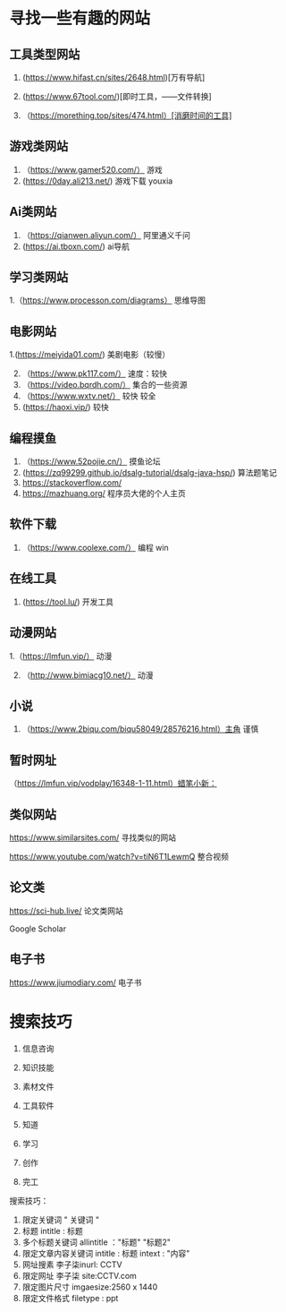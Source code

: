 

# 寻找一些有趣的网站

## 工具类型网站

1.  (https://www.hifast.cn/sites/2648.html)[万有导航]

2. (https://www.67tool.com/)[即时工具，——文件转换]
3. （https://morething.top/sites/474.html）[消磨时间的工具]

## 游戏类网站

1. （https://www.gamer520.com/） 游戏
2. (https://0day.ali213.net/)  游戏下载 youxia

## Ai类网站

1. （https://qianwen.aliyun.com/） 阿里通义千问
2. (https://ai.tboxn.com/)  ai导航



## 学习类网站

1.（https://www.processon.com/diagrams） 思维导图

## 电影网站

1.(https://meiyida01.com/) 美剧电影（较慢）

2. （https://www.pk117.com/） 速度：较快
3. （https://video.bqrdh.com/） 集合的一些资源
4. （https://www.wxtv.net/） 较快 较全
5. (https://haoxi.vip/) 较快

## 编程摸鱼

1. （https://www.52pojie.cn/） 摸鱼论坛
2. (https://zq99299.github.io/dsalg-tutorial/dsalg-java-hsp/)  算法题笔记
3. https://stackoverflow.com/
4. https://mazhuang.org/        程序员大佬的个人主页

## 软件下载

1. （https://www.coolexe.com/） 编程 win

## 在线工具

1. (https://tool.lu/)  开发工具

## 动漫网站

1.（https://lmfun.vip/） 动漫

2. （http://www.bimiacg10.net/） 动漫

## 小说

1. （https://www.2biqu.com/biqu58049/28576216.html）主角 谨慎 

## 暂时网址

（https://lmfun.vip/vodplay/16348-1-11.html）蜡笔小新：

## 类似网站

https://www.similarsites.com/  寻找类似的网站

https://www.youtube.com/watch?v=tiN6T1LewmQ  整合视频

## 论文类

https://sci-hub.live/      论文类网站

Google Scholar



## 电子书

https://www.jiumodiary.com/  电子书   

# 搜索技巧

1. 信息咨询
2. 知识技能
3. 素材文件
4. 工具软件

1. 知道
2. 学习
3. 创作
4. 完工



搜索技巧：

1. 限定关键词                   " 关键词  "
2. 标题                               intitle :  标题
3. 多个标题关键词            allintitle ："标题"  "标题2"
4. 限定文章内容关键词     intitle :    标题  intext : "内容"
5. 网址搜素                        李子柒inurl: CCTV
6. 限定网址                        李子柒  site:CCTV.com 
7. 限定图片尺寸                imgaesize:2560 x 1440
8. 限定文件格式                filetype :  ppt

